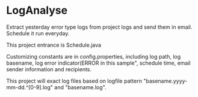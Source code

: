 # LogAnalyse
Extract yesterday error type logs from project logs and send them in email. Schedule it run everyday.

This project entrance is Schedule.java

Customizing constants are in config.properties, including log path, log basename, log error indicator(ERROR in this sample", schedule time, email sender information and recipients.

This project will exact log files based on logfile pattern "basename.yyyy-mm-dd.^[0-9].log" and "basename.log".
